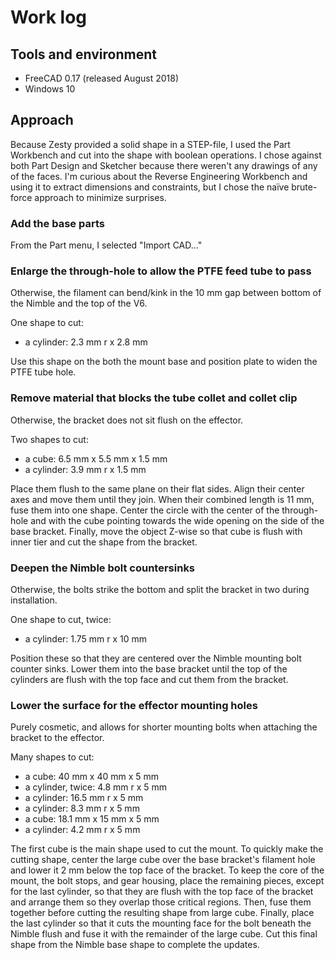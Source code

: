 # Work log

## Tools and environment

* FreeCAD 0.17 (released August 2018)
* Windows 10

## Approach

Because Zesty provided a solid shape in a STEP-file, I used the Part Workbench and cut into the shape with boolean operations. I chose against both Part Design and Sketcher because there weren't any drawings of any of the faces. I'm curious about the Reverse Engineering Workbench and using it to extract dimensions and constraints, but I chose the naïve brute-force approach to minimize surprises.

### Add the base parts

From the Part menu, I selected "Import CAD..."

### Enlarge the through-hole to allow the PTFE feed tube to pass
Otherwise, the filament can bend/kink in the 10 mm gap between bottom of the Nimble and the top of the V6.

One shape to cut:

* a cylinder: 2.3 mm r x 2.8 mm

Use this shape on the both the mount base and position plate to widen the PTFE tube hole.

### Remove material that blocks the tube collet and collet clip
Otherwise, the bracket does not sit flush on the effector.

Two shapes to cut:

* a cube: 6.5 mm x 5.5 mm x 1.5 mm
* a cylinder: 3.9 mm r x 1.5 mm

Place them flush to the same plane on their flat sides. Align their center axes and move them until they join. When their combined length is 11 mm, fuse them into one shape. Center the circle with the center of the through-hole and with the cube pointing towards the wide opening on the side of the base bracket. Finally, move the object Z-wise so that cube is flush with inner tier and cut the shape from the bracket.

### Deepen the Nimble bolt countersinks
Otherwise, the bolts strike the bottom and split the bracket in two during installation.

One shape to cut, twice:

* a cylinder: 1.75 mm r x 10 mm

Position these so that they are centered over the Nimble mounting bolt counter sinks. Lower them into the base bracket until the top of the cylinders are flush with the top face and cut them from the bracket.

### Lower the surface for the effector mounting holes
Purely cosmetic, and allows for shorter mounting bolts when attaching the bracket to the effector.

Many shapes to cut:

* a cube: 40 mm x 40 mm x 5 mm
* a cylinder, twice: 4.8 mm r x 5 mm
* a cylinder: 16.5 mm r x 5 mm
* a cylinder: 8.3 mm r x 5 mm
* a cube: 18.1 mm x 15 mm x 5 mm
* a cylinder: 4.2 mm r x 5 mm

The first cube is the main shape used to cut the mount. To quickly make the cutting shape, center the large cube over the base bracket's filament hole and lower it 2 mm below the top face of the bracket. To keep the core of the mount, the bolt stops, and gear housing, place the remaining pieces, except for the last cylinder, so that they are flush with the top face of the bracket and arrange them so they overlap those critical regions. Then, fuse them together before cutting the resulting shape from large cube. Finally, place the last cylinder so that it cuts the mounting face for the bolt beneath the Nimble flush and fuse it with the remainder of the large cube. Cut this final shape from the Nimble base shape to complete the updates.
